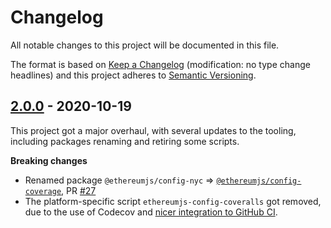 # Changelog

All notable changes to this project will be documented in this file.

The format is based on [Keep a Changelog](http://keepachangelog.com/en/1.0.0/)
(modification: no type change headlines) and this project adheres to
[Semantic Versioning](http://semver.org/spec/v2.0.0.html).

## [2.0.0] - 2020-10-19

This project got a major overhaul, with several updates to the tooling, including packages renaming and retiring some scripts.

**Breaking changes**

- Renamed package `@ethereumjs/config-nyc` => [`@ethereumjs/config-coverage`](https://github.com/ethereumjs/ethereumjs-config/tree/master/packages/coverage), PR [#27](https://github.com/ethereumjs/ethereumjs-config/pull/27)
- The platform-specific script `ethereumjs-config-coveralls` got removed, due to the use of Codecov and [nicer integration to GitHub CI](https://github.com/codecov/codecov-action).

[2.0.0]: https://github.com/ethereumjs/ethereumjs-vm/compare/%40ethereumjs%2Fconfig%401.1.1...%40ethereumjs%2Fconfig%402.0.0

